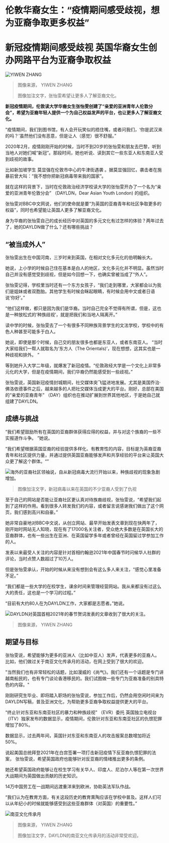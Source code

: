 # 伦敦华裔女生：“疫情期间感受歧视，想为亚裔争取更多权益”

#  新冠疫情期间感受歧视 英国华裔女生创办网路平台为亚裔争取权益


![YIWEN ZHANG](_126024471_photo-2022-07-22-20-06-08.jpg)

> 图像来源，  YIWEN ZHANG
>
> 图像加注文字，张怡雯希望让更多人了解亚裔文化。

**新冠疫情期间，伦敦读大学华裔女生张怡雯创建了“亲爱的亚洲青年人伦敦分会”，希望为亚裔年轻人提供一个为自己权益发声的平台，也让更多人了解亚裔文化。**

“疫情期间，我们到图书馆，有人会开玩笑似的捂住嘴，或者问我们，‘你是武汉来的吗？’虽然他们没有恶意，但是让人（感觉）很不舒服。”

2020年2月，疫情刚刚开始的时候，当时不到20岁的张怡雯和朋友去巴黎，听到当地人对她们喊“新冠”。那段时间，她也听说、读到其它一些东亚人和东南亚人受到歧视的故事。

比如新加坡学生 莫显强在伦敦市中心的牛津街遇袭  。据莫显强回忆，袭击者在施暴前曾大叫：“我不想你把新冠病毒带来我的国家”。

就在这样的背景下，当时在伦敦政治经济学校读大学的张怡雯开办了一个名为“亲爱的亚洲青年伦敦分会” （DAYLDN，Dear Asian Youth London) 的组织。

张怡雯对BBC中文网说，他们的使命就是要“为英国的亚裔青年和社区争取更多的权益”，同时也希望能让英国人更多了解亚裔文化。

身为华裔的张怡雯自己的成长经历中对英国的多元文化有过怎样的体验？两年过去了，她的DAYLDN做了什么？还有哪些挑战？


##  “被当成外人”

张怡雯出生在中国河南，三岁时来到英国，在相对文化多元化的伯明翰长大。

她说，上小学的时候自己住在基本是白人的地区，文化多元化并不明显。虽然当时自己并没有感觉受到歧视，但是如今回想一下，也确实曾被当成了“外人”。

张怡雯记得，学校里当时还有一个东方女孩子，“我们走到哪里，大家都会以为我们是姐妹或者双胞胎。其他学生有时候会眯起眼睛，有时候会用中文或者日语说‘你好’。”

“他们这样做，都只是因为我们是华裔。当时自己完全不觉得有所谓，但是，这也是一种放松式的‘种族歧视’，就是把我们和当地人隔离开。”

读中学的时候，张怡雯去了一个有很多不同种族背景学生的文法学校，学校中的有色人种甚至可能多于白人。

她说，即使是那个时候，自己交的朋友很多也都是东亚人，或者东南亚人。 “当时大家给我们一帮人就取名为‘东方人（The Orientals)’，现在想想，这其实也是一种歧视和排外。 ”

等到她升入大学二年级，就爆发了新冠疫情。“伦敦政经大学是一个文化上非常多元化的大学，但是在疫情期间，我们华裔仍然能感受到一些歧视。”

张怡雯说，英国新冠疫情封城期间，社交媒体突飞猛进地发展。尤其是美国乔治·佛洛依德事件之后，越来越多的人把社交媒体当成更大的平台。刚好，总部在美国的“亲爱的亚裔青年” （DAY）组织也在推动扩展到世界其他地区，于是她自己就组建了DAYLDN。

##  成绩与挑战

“我们希望鼓励所有在英国的亚裔群体获得应得的权益，并与对这个族裔的一些不实报道作斗争。 ”她说。

“我们希望根据英国亚裔的经验提供多样化、有教育性的内容，目标是为英裔亚裔青年和社区提供力量，并通过提供英国亚裔能够发声和共享经验的平台来让英国大众更了解这个群体。“”

![海外的亚裔社区领袖说，自从新冠病毒大流行开始以来，种族歧视的现象急剧增加。](_126024274_p09h7nb6.jpg)

> 图像加注文字，新冠病毒以来在英国的不少亚裔人受到了仇视

至于自己的网站是否能让亚裔社区更认真对待族裔歧视，张怡雯说，“希望我们起到了这样的作用。看到很多人转发我们的内容，或者留言说感谢我们做出了这个网页，我们感到高兴和自豪。”

她非常自豪地对BBC中文说，从创立网站、最早开始发表文章到现在快两年了，刚开始时网站无人知晓，现在有了17000名关注者，受众绝大多数是在英国长大的亚裔群体，也有一些出生在亚洲、在英国留学多年或者曾经在英国留过学参加工作的人。

发表以来最受人关注的内容是针对首相约翰逊2021年中国春节时问候华人社群的评论，当时点赞人数超过了10万人。

但是张怡雯承认，开始的时候从来没有想到会有这么多人来关注，“感觉心里准备不足。”

“我们都是一些大学的在校学生，课余时间来管理经营网站。我从来都没有过这么大的责任，这也是一个学习的过程。”

“目前有大约80人在为DAYLDN工作，大家都是志愿者。”她说。

![DAYLDN对英国首相2021年的春节贺词发表的文章收到了很大的关注。](_126051453_borispost.jpg)

> 图像来源，  YIWEN ZHANG

##  期望与目标

张怡雯说，希望能够为更多的亚洲人（比如中亚人）发声，代表更多的亚裔人。 比如，他们做过关于南亚文化传承月的活动，在网上受到了很大的欢迎。

"当然我们也有非常轻松的话题，比如漫威的《尚气》。我们还有一个话题是专门讲越南船民的，也有专门谈论香港移民的。我们试图做一些专门为亚裔准备的别具特色的内容。"

刚刚研究生毕业、即将踏入职场的张怡雯说，参加工作后，仍然会用空闲时间来为DAYLDN写稿，普及亚洲文化，为帮助更多亚裔争取权益提供更大的平台。

“终止针对东亚和东南亚社区的暴力和种族歧视” （EVR）委托 英国独立电视台  （ITV）独家发布的数据显示，疫情期间，伦敦针对东亚和东南亚社区的仇恨犯罪增加了80%。

数据显示，过去两年间，英国针对东亚和东南亚人的攻击报案总数增加将近50%。

说起美国总统拜登2021年在白宫签署一项打击新冠疫情下反亚裔仇恨犯罪的法案， 张怡雯说，希望英国政府也能够针对反亚裔的情绪推出更多的条例。

她还希望英国政府能够让在校生学习有关华人、印度人、尼泊尔人等在第一次世界大战期间为英国做出贡献的历史知识。

14万中国劳工在一战期间远渡重洋来到欧洲，协助英法军队作战。

“我们认为在教育方面，有关这段历史的教育熏陶应该在学校中普及。这样人们可以从年纪小的时候就能够感受到这些亚裔群体（对英国）的重要性。”

![南亚文化传承月](_126051449_photo-2022-07-24-22-05-27.jpg)

> 图像来源，  YIWEN ZHANG
>
> 图像加注文字，DAYLDN的南亚文化传承月的活动非常受欢迎。


